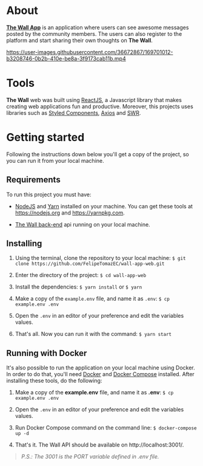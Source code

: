 # About

[**The Wall App**](https://wall-app-web.vercel.app/) is an application where users can see awesome messages posted by the community members. The users can also register to the platform and start sharing their own thoughts on **The Wall**.


https://user-images.githubusercontent.com/36672867/169701012-b3208746-0b2b-410e-be8a-3f9173cab11b.mp4




# Tools
**The Wall** web was built using [ReactJS](https://reactjs.org/), a Javascript library that makes creating web applications fun and productive. Moreover, this projects uses libraries such as [Styled Components](https://styled-components.com/), [Axios](https://axios-http.com/) and [SWR](https://swr.vercel.app/).


# Getting started

Following the instructions down below you'll get a copy of the project, so you can run it from your local machine.

## Requirements
To run this project you must have:

- [NodeJS](https://nodejs.org/) and [Yarn](https://yarnpkg.com/) installed on your machine. You can get these tools at https://nodejs.org and https://yarnpkg.com.

- [The Wall back-end](https://github.com/FelipeTomazEC/wall-app-backend) api running on your local machine. 


##  Installing

 1. Using the terminal, clone the repository to your local machine: `$ git clone https://github.com/FelipeTomazEC/wall-app-web.git`
 
 2. Enter the directory of the project: `$ cd wall-app-web`
 3. Install the dependencies: `$ yarn install` or  `$ yarn`
 4. Make a copy of the `example.env` file, and name it as `.env`: `$ cp example.env .env`
 5. Open the  `.env`  in an editor of your preference and edit the variables values.
 6. That's all. Now you can run it with the command:  `$ yarn start`

## Running with Docker
It's also possible to run the application on your local machine using Docker. In order to do that, you'll need [Docker](https://www.docker.com/get-started/) and [Docker Compose](https://docs.docker.com/compose/install/) installed. After installing these tools, do the following:

1. Make a copy of the **example.env** file, and name it as **.env**: `$ cp example.env .env`

2. Open the `.env` in an editor of your preference and edit the variables values.

3. Run Docker Compose command on the command line: `$ docker-compose up -d`

4. That's it. The Wall API should be available on http://localhost:3001/. 

> *P.S.: The 3001 is the PORT variable defined in .env file.*
